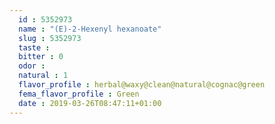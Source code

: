 ```yaml
---
  id : 5352973
  name : "(E)-2-Hexenyl hexanoate"
  slug : 5352973
  taste : 
  bitter : 0
  odor : 
  natural : 1
  flavor_profile : herbal@waxy@clean@natural@cognac@green
  fema_flavor_profile : Green
  date : 2019-03-26T08:47:11+01:00
---
```



